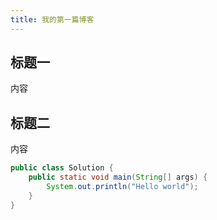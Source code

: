 ```yaml
---
title: 我的第一篇博客
---
```


## 标题一

内容

## 标题二

内容

``` Java
public class Solution {
    public static void main(String[] args) {
        System.out.println("Hello world");
    }
}
```
